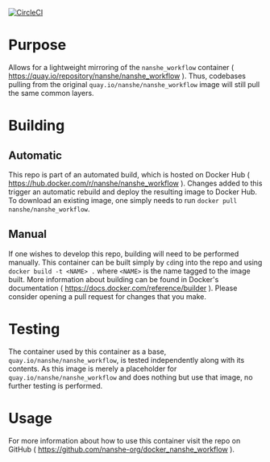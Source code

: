 [![CircleCI](https://circleci.com/gh/nanshe-org/docker_nanshe_workflow_mirror/tree/master.svg?style=shield)](https://circleci.com/gh/nanshe-org/docker_nanshe_workflow_mirror)

# Purpose

Allows for a lightweight mirroring of the `nanshe_workflow` container ( <https://quay.io/repository/nanshe/nanshe_workflow> ). Thus, codebases pulling from the original `quay.io/nanshe/nanshe_workflow` image will still pull the same common layers.

# Building

## Automatic

This repo is part of an automated build, which is hosted on Docker Hub ( <https://hub.docker.com/r/nanshe/nanshe_workflow> ). Changes added to this trigger an automatic rebuild and deploy the resulting image to Docker Hub. To download an existing image, one simply needs to run `docker pull nanshe/nanshe_workflow`.

## Manual

If one wishes to develop this repo, building will need to be performed manually. This container can be built simply by `cd`ing into the repo and using `docker build -t <NAME> .` where `<NAME>` is the name tagged to the image built. More information about building can be found in Docker's documentation ( <https://docs.docker.com/reference/builder> ). Please consider opening a pull request for changes that you make.

# Testing

The container used by this container as a base, `quay.io/nanshe/nanshe_workflow`, is tested independently along with its contents. As this image is merely a placeholder for `quay.io/nanshe/nanshe_workflow` and does nothing but use that image, no further testing is performed.

# Usage

For more information about how to use this container visit the repo on GitHub ( <https://github.com/nanshe-org/docker_nanshe_workflow> ).
